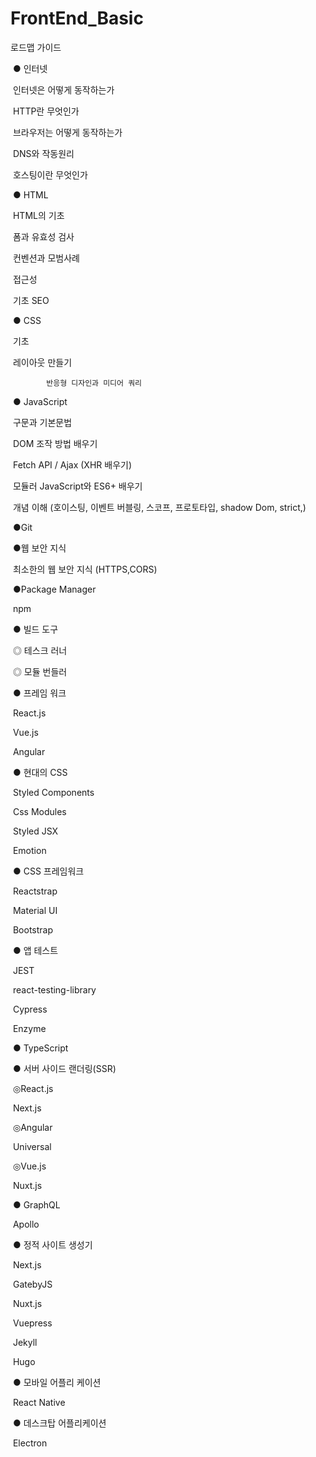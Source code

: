 # FrontEnd_Basic

 로드맵 가이드

​	● 인터넷

​			인터넷은 어떻게 동작하는가

​			HTTP란 무엇인가

​			브라우저는 어떻게 동작하는가

​			DNS와 작동원리

​			호스팅이란 무엇인가

​	● HTML

​			HTML의 기초

​			폼과 유효성 검사

​			컨벤션과 모범사례

​			접근성

​			기초 SEO

​	● CSS

​			기초

​			레이아웃 만들기

 			반응형 디자인과 미디어 쿼리

​	● JavaScript

​			구문과 기본문법

​			DOM 조작 방법 배우기

​			Fetch API / Ajax (XHR 배우기)

​			모듈러 JavaScript와 ES6+ 배우기

​			개념 이해 (호이스팅, 이벤트 버블링, 스코프, 프로토타입, shadow Dom, strict,)

​	●Git

​	●웹 보안 지식 

​			최소한의 웹 보안 지식 (HTTPS,CORS)

​	●Package Manager

​			npm

​	● 빌드 도구

​			◎ 테스크 러너

​			◎ 모듈 번들러

​	● 프레임 워크

​			React.js

​			Vue.js

​			Angular

​	●  현대의 CSS

​			Styled Components

​			Css Modules

​			Styled JSX

​			Emotion

​	●  CSS 프레임워크

​			Reactstrap

​			Material UI

​			Bootstrap

​	●  앱 테스트

​			JEST

​			react-testing-library

​			Cypress

​			Enzyme

​	●  TypeScript

​	●  서버 사이드 랜더링(SSR)

​			◎React.js

​					Next.js

​			◎Angular

​					Universal

​			◎Vue.js

​				Nuxt.js

​	● GraphQL

​			Apollo

​	● 정적 사이트 생성기

​			Next.js

​			GatebyJS

​			Nuxt.js

​			Vuepress

​			Jekyll

​			Hugo

​	● 모바일 어플리 케이션

​			React Native

​	● 데스크탑 어플리케이션

​			Electron